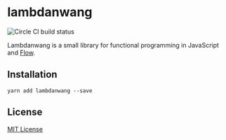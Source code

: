 # lambdanwang

![Circle CI build
status](https://circleci.com/gh/danwang/lambdanwang.svg?style=shield&circle-token=2299f0f86e45cf542f1855f46482c0e8dbe7b6f5)

Lambdanwang is a small library for functional programming in JavaScript and
[Flow](https://flow.org/).


## Installation

```
yarn add lambdanwang --save
```

## License

[MIT License](https://github.com/danwang/lambdanwang/blob/master/LICENSE)
